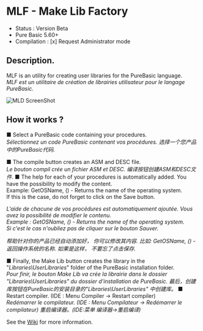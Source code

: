 # MLF - Make Lib Factory
- Status : Version Beta  
- Pure Basic 5.60+   
- Compilation : [x] Request Administrator mode 

## Description.
MLF is an utility for creating user libraries for the PureBasic language.    
_MLF est un utilitaire de création de librairies utilisateur pour le langage PureBasic._   

![MLD ScreenShot](https://raw.githubusercontent.com/MLF4PB/MLF-Dev/master/include/mlf.jpg)

## How it works ?

■ Select a PureBasic code containing your procedures.  
_Sélectionnez un code PureBasic contenant vos procédures._
_选择一个您产品中的PureBasic代码._

■ The compile button creates an ASM and DESC file.  
_Le bouton compil crée un fichier ASM et DESC._
_编译按钮创建ASM和DESC文件._
■ The help for each of your procedures is automatically added. You have the possibility to modify the content.  
Example: GetOSName, () - Returns the name of the operating system.  
If this is the case, do not forget to click on the Save button.  

_L'aide de chacune de vos procédures est automatiquement ajoutée. Vous avez la possibilité de modifier le contenu._  
_Example : GetOSName, () - Returns the name of the operating system._  
_Si c'est le cas n'oubliez pas de cliquer sur le bouton Sauver._  

_帮助针对你的产品已经自动添加好， 你可以修改其内容._
_比如: GetOSName, () - 返回操作系统的名称._
_如果是这样， 不要忘了点击保存._

■ Finally, the Make Lib button creates the library in the "_Libraries\UserLibraries_" folder of the PureBasic installation folder.  
_Pour finir, le bouton Make Lib va crée la librairie dans le dossier "Libraries\UserLibraries" du dossier d'installation de PureBasic._
_最后，创建库按钮在PureBasic的安装目录的"_Libraries\UserLibraries_" 中创建库。_
■ Restart compiler. (IDE : Menu Compiler -> Restart compiler)  
_Redémarrer le compilateur. (IDE : Menu Compilateur -> Redémarrer le compilateur)_
_重启编译器。(IDE:菜单 编译器->重启编译)_

See the [Wiki](https://github.com/MLF4PB/MLF-Dev/wiki) for more information. 


